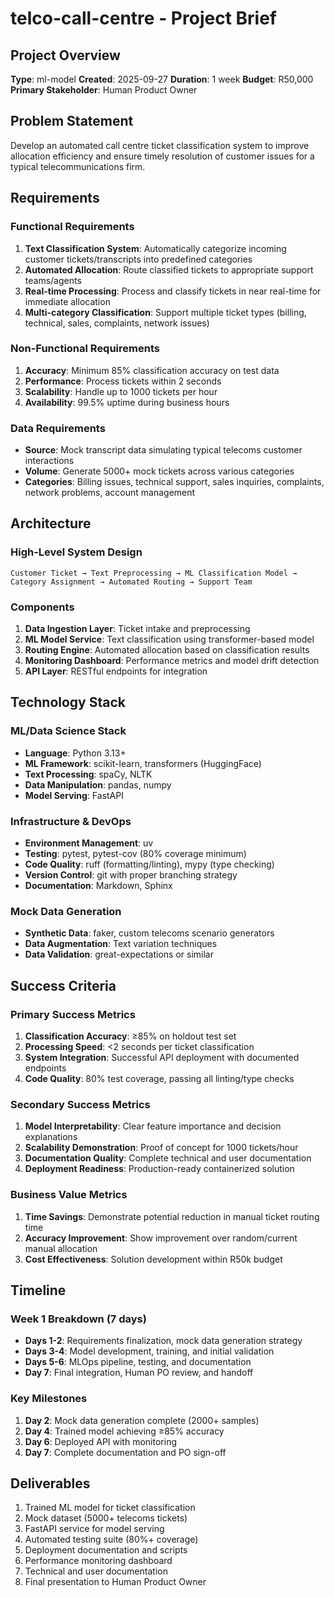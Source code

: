 # telco-call-centre - Project Brief

## Project Overview

**Type**: ml-model
**Created**: 2025-09-27
**Duration**: 1 week
**Budget**: R50,000
**Primary Stakeholder**: Human Product Owner

## Problem Statement

Develop an automated call centre ticket classification system to improve allocation efficiency and ensure timely resolution of customer issues for a typical telecommunications firm.

## Requirements

### Functional Requirements

1. **Text Classification System**: Automatically categorize incoming customer tickets/transcripts into predefined categories
2. **Automated Allocation**: Route classified tickets to appropriate support teams/agents
3. **Real-time Processing**: Process and classify tickets in near real-time for immediate allocation
4. **Multi-category Classification**: Support multiple ticket types (billing, technical, sales, complaints, network issues)

### Non-Functional Requirements

1. **Accuracy**: Minimum 85% classification accuracy on test data
2. **Performance**: Process tickets within 2 seconds
3. **Scalability**: Handle up to 1000 tickets per hour
4. **Availability**: 99.5% uptime during business hours

### Data Requirements

- **Source**: Mock transcript data simulating typical telecoms customer interactions
- **Volume**: Generate 5000+ mock tickets across various categories
- **Categories**: Billing issues, technical support, sales inquiries, complaints, network problems, account management

## Architecture

### High-Level System Design

```text
Customer Ticket → Text Preprocessing → ML Classification Model → Category Assignment → Automated Routing → Support Team
```

### Components

1. **Data Ingestion Layer**: Ticket intake and preprocessing
2. **ML Model Service**: Text classification using transformer-based model
3. **Routing Engine**: Automated allocation based on classification results
4. **Monitoring Dashboard**: Performance metrics and model drift detection
5. **API Layer**: RESTful endpoints for integration

## Technology Stack

### ML/Data Science Stack

- **Language**: Python 3.13+
- **ML Framework**: scikit-learn, transformers (HuggingFace)
- **Text Processing**: spaCy, NLTK
- **Data Manipulation**: pandas, numpy
- **Model Serving**: FastAPI

### Infrastructure & DevOps

- **Environment Management**: uv
- **Testing**: pytest, pytest-cov (80% coverage minimum)
- **Code Quality**: ruff (formatting/linting), mypy (type checking)
- **Version Control**: git with proper branching strategy
- **Documentation**: Markdown, Sphinx

### Mock Data Generation

- **Synthetic Data**: faker, custom telecoms scenario generators
- **Data Augmentation**: Text variation techniques
- **Data Validation**: great-expectations or similar

## Success Criteria

### Primary Success Metrics

1. **Classification Accuracy**: ≥85% on holdout test set
2. **Processing Speed**: <2 seconds per ticket classification
3. **System Integration**: Successful API deployment with documented endpoints
4. **Code Quality**: 80% test coverage, passing all linting/type checks

### Secondary Success Metrics

1. **Model Interpretability**: Clear feature importance and decision explanations
2. **Scalability Demonstration**: Proof of concept for 1000 tickets/hour
3. **Documentation Quality**: Complete technical and user documentation
4. **Deployment Readiness**: Production-ready containerized solution

### Business Value Metrics

1. **Time Savings**: Demonstrate potential reduction in manual ticket routing time
2. **Accuracy Improvement**: Show improvement over random/current manual allocation
3. **Cost Effectiveness**: Solution development within R50k budget

## Timeline

### Week 1 Breakdown (7 days)

- **Days 1-2**: Requirements finalization, mock data generation strategy
- **Days 3-4**: Model development, training, and initial validation
- **Days 5-6**: MLOps pipeline, testing, and documentation
- **Day 7**: Final integration, Human PO review, and handoff

### Key Milestones

1. **Day 2**: Mock data generation complete (2000+ samples)
2. **Day 4**: Trained model achieving ≥85% accuracy
3. **Day 6**: Deployed API with monitoring
4. **Day 7**: Complete documentation and PO sign-off

## Deliverables

1. Trained ML model for ticket classification
2. Mock dataset (5000+ telecoms tickets)
3. FastAPI service for model serving
4. Automated testing suite (80%+ coverage)
5. Deployment documentation and scripts
6. Performance monitoring dashboard
7. Technical and user documentation
8. Final presentation to Human Product Owner
